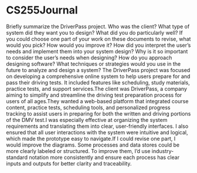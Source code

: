 # CS255Journal
Briefly summarize the DriverPass project. Who was the client? What type of system did they want you to design?
What did you do particularly well?
If you could choose one part of your work on these documents to revise, what would you pick? How would you improve it?
How did you interpret the user’s needs and implement them into your system design? Why is it so important to consider the user’s needs when designing?
How do you approach designing software? What techniques or strategies would you use in the future to analyze and design a system?
The DriverPass project was focused on developing a comprehensive online system to help users prepare for and pass their driving tests. It included features like scheduling, study materials, practice tests, and support services.The client was DriverPass, a company aiming to simplify and streamline the driving test preparation process for users of all ages.They wanted a web-based platform that integrated course content, practice tests, scheduling tools, and personalized progress tracking to assist users in preparing for both the written and driving portions of the DMV test.I was especially effective at organizing the system requirements and translating them into clear, user-friendly interfaces. I also ensured that all user interactions with the system were intuitive and logical, which made the prototype easy to navigate.If I could revise one part, I would improve the diagrams. Some processes and data stores could be more clearly labeled or structured. To improve them, I’d use industry-standard notation more consistently and ensure each process has clear inputs and outputs for better clarity and traceability.
